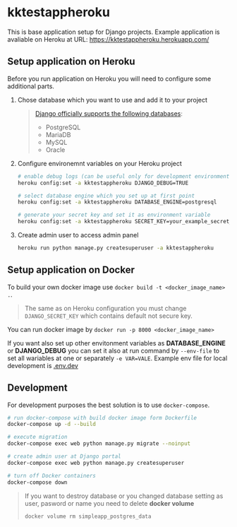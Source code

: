 # kktestappheroku

This is base application setup for Django projects.
Example application is avaliable on Heroku at URL: https://kktestappheroku.herokuapp.com/

## Setup application on Heroku

Before you run application on Heroku you will need to configure some additional parts.

1. Chose database which you want to use and add it to your project

    > [Django officially supports the following databases](https://docs.djangoproject.com/en/3.2/ref/databases/):
    > * PostgreSQL
    > * MariaDB
    > * MySQL
    > * Oracle

2. Configure environemnt variables on your Heroku project

    ```bash
    # enable debug logs (can be useful only for development environments)
    heroku config:set -a kktestappheroku DJANGO_DEBUG=TRUE

    # select database engine which you set up at first point
    heroku config:set -a kktestappheroku DATABASE_ENGINE=postgresql

    # generate your secret key and set it as environment variable
    heroku config:set -a kktestappheroku SECRET_KEY=your_example_secret_key
    ```

3. Create admin user to access admin panel

    ```bash
    heroku run python manage.py createsuperuser -a kktestappheroku
    ```

## Setup application on Docker

To build your own docker image use `docker build -t <docker_image_name> .`.

> The same as on Heroku configuration you must change `DJANGO_SECRET_KEY` which contains default not secure key.

You can run docker image by `docker run -p 8000 <docker_image_name>`

If you want also set up other envitonment variables as **DATABASE_ENGINE** or **DJANGO_DEBUG** you can set it also at run command by `--env-file` to set all wariables at one or separately `-e VAR=VALE`. Example env file for local development is [.env.dev](.env.dev) 


## Development

For development purposes the best solution is to use `docker-compose`.

```bash
# run docker-compose with build docker image form Dockerfile
docker-compose up -d --build

# execute migration
docker-compose exec web python manage.py migrate --noinput

# create admin user at Django portal
docker-compose exec web python manage.py createsuperuser

# turn off Docker containers
docker-compose down
```

> If you want to destroy database or you changed database setting as user, pasword or name you need to delete **docker volume**
> ```
> docker volume rm simpleapp_postgres_data
> ```
